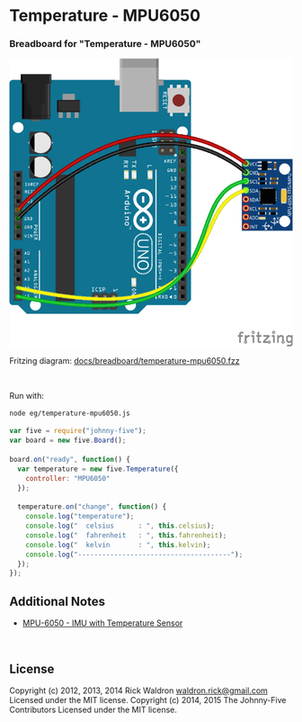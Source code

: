 <!--remove-start-->

# Temperature - MPU6050

<!--remove-end-->






### Breadboard for "Temperature - MPU6050"



![docs/breadboard/temperature-mpu6050.png](breadboard/temperature-mpu6050.png)<br>

Fritzing diagram: [docs/breadboard/temperature-mpu6050.fzz](breadboard/temperature-mpu6050.fzz)

&nbsp;




Run with:
```bash
node eg/temperature-mpu6050.js
```


```javascript
var five = require("johnny-five");
var board = new five.Board();

board.on("ready", function() {
  var temperature = new five.Temperature({
    controller: "MPU6050"
  });

  temperature.on("change", function() {
    console.log("temperature");
    console.log("  celsius      : ", this.celsius);
    console.log("  fahrenheit   : ", this.fahrenheit);
    console.log("  kelvin       : ", this.kelvin);
    console.log("--------------------------------------");
  });
});


```








## Additional Notes
- [MPU-6050 - IMU with Temperature Sensor](http://www.invensense.com/products/motion-tracking/6-axis/mpu-6050/)

&nbsp;

<!--remove-start-->

## License
Copyright (c) 2012, 2013, 2014 Rick Waldron <waldron.rick@gmail.com>
Licensed under the MIT license.
Copyright (c) 2014, 2015 The Johnny-Five Contributors
Licensed under the MIT license.

<!--remove-end-->
